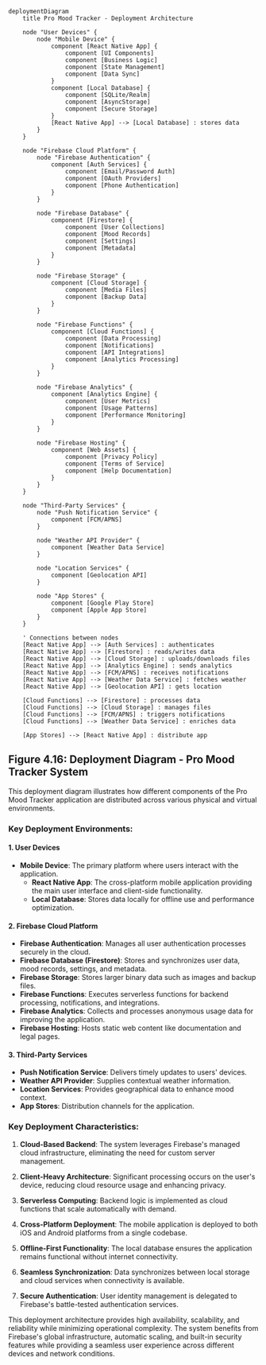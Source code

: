 ```mermaid
deploymentDiagram
    title Pro Mood Tracker - Deployment Architecture

    node "User Devices" {
        node "Mobile Device" {
            component [React Native App] {
                component [UI Components]
                component [Business Logic]
                component [State Management]
                component [Data Sync]
            }
            component [Local Database] {
                component [SQLite/Realm]
                component [AsyncStorage]
                component [Secure Storage]
            }
            [React Native App] --> [Local Database] : stores data
        }
    }

    node "Firebase Cloud Platform" {
        node "Firebase Authentication" {
            component [Auth Services] {
                component [Email/Password Auth]
                component [OAuth Providers]
                component [Phone Authentication]
            }
        }
        
        node "Firebase Database" {
            component [Firestore] {
                component [User Collections]
                component [Mood Records]
                component [Settings]
                component [Metadata]
            }
        }
        
        node "Firebase Storage" {
            component [Cloud Storage] {
                component [Media Files]
                component [Backup Data]
            }
        }
        
        node "Firebase Functions" {
            component [Cloud Functions] {
                component [Data Processing]
                component [Notifications]
                component [API Integrations]
                component [Analytics Processing]
            }
        }
        
        node "Firebase Analytics" {
            component [Analytics Engine] {
                component [User Metrics]
                component [Usage Patterns]
                component [Performance Monitoring]
            }
        }
        
        node "Firebase Hosting" {
            component [Web Assets] {
                component [Privacy Policy]
                component [Terms of Service]
                component [Help Documentation]
            }
        }
    }

    node "Third-Party Services" {
        node "Push Notification Service" {
            component [FCM/APNS]
        }
        
        node "Weather API Provider" {
            component [Weather Data Service]
        }
        
        node "Location Services" {
            component [Geolocation API]
        }
        
        node "App Stores" {
            component [Google Play Store]
            component [Apple App Store]
        }
    }

    ' Connections between nodes
    [React Native App] --> [Auth Services] : authenticates
    [React Native App] --> [Firestore] : reads/writes data
    [React Native App] --> [Cloud Storage] : uploads/downloads files
    [React Native App] --> [Analytics Engine] : sends analytics
    [React Native App] --> [FCM/APNS] : receives notifications
    [React Native App] --> [Weather Data Service] : fetches weather
    [React Native App] --> [Geolocation API] : gets location
    
    [Cloud Functions] --> [Firestore] : processes data
    [Cloud Functions] --> [Cloud Storage] : manages files
    [Cloud Functions] --> [FCM/APNS] : triggers notifications
    [Cloud Functions] --> [Weather Data Service] : enriches data
    
    [App Stores] --> [React Native App] : distribute app
```

## Figure 4.16: Deployment Diagram - Pro Mood Tracker System

This deployment diagram illustrates how different components of the Pro Mood Tracker application are distributed across various physical and virtual environments.

### Key Deployment Environments:

#### 1. User Devices
- **Mobile Device**: The primary platform where users interact with the application.
  - **React Native App**: The cross-platform mobile application providing the main user interface and client-side functionality.
  - **Local Database**: Stores data locally for offline use and performance optimization.

#### 2. Firebase Cloud Platform
- **Firebase Authentication**: Manages all user authentication processes securely in the cloud.
- **Firebase Database (Firestore)**: Stores and synchronizes user data, mood records, settings, and metadata.
- **Firebase Storage**: Stores larger binary data such as images and backup files.
- **Firebase Functions**: Executes serverless functions for backend processing, notifications, and integrations.
- **Firebase Analytics**: Collects and processes anonymous usage data for improving the application.
- **Firebase Hosting**: Hosts static web content like documentation and legal pages.

#### 3. Third-Party Services
- **Push Notification Service**: Delivers timely updates to users' devices.
- **Weather API Provider**: Supplies contextual weather information.
- **Location Services**: Provides geographical data to enhance mood context.
- **App Stores**: Distribution channels for the application.

### Key Deployment Characteristics:

1. **Cloud-Based Backend**: The system leverages Firebase's managed cloud infrastructure, eliminating the need for custom server management.

2. **Client-Heavy Architecture**: Significant processing occurs on the user's device, reducing cloud resource usage and enhancing privacy.

3. **Serverless Computing**: Backend logic is implemented as cloud functions that scale automatically with demand.

4. **Cross-Platform Deployment**: The mobile application is deployed to both iOS and Android platforms from a single codebase.

5. **Offline-First Functionality**: The local database ensures the application remains functional without internet connectivity.

6. **Seamless Synchronization**: Data synchronizes between local storage and cloud services when connectivity is available.

7. **Secure Authentication**: User identity management is delegated to Firebase's battle-tested authentication services.

This deployment architecture provides high availability, scalability, and reliability while minimizing operational complexity. The system benefits from Firebase's global infrastructure, automatic scaling, and built-in security features while providing a seamless user experience across different devices and network conditions. 